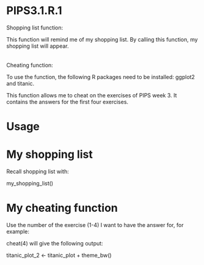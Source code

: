 # PIPS3.1.R.1

Shopping list function:

This function will remind me of my shopping list. By calling this function, my shopping list will appear.
######
######
######
######
######
######
######
######
######
######
######
######
######
######
######
######
Cheating function:

To use the function, the following R packages need to be installed: ggplot2 and titanic.

This function allows me to cheat on the exercises of PIPS week 3. It contains the answers for the first four exercises.

# Usage
# My shopping list
Recall shopping list with:

my_shopping_list()

# My cheating function
Use the number of the exercise (1-4) I want to have the answer for, for example:

cheat(4) will give the following output:

titanic_plot_2 <- titanic_plot + theme_bw()

